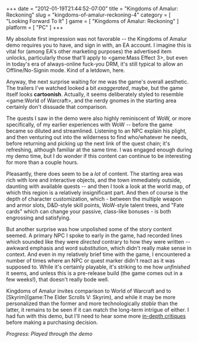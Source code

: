 +++
date = "2012-01-19T21:44:52-07:00"
title = "Kingdoms of Amalur: Reckoning"
slug = "kingdoms-of-amalur-reckoning-4"
category = [ "Looking Forward To It" ]
game = [ "Kingdoms of Amalur: Reckoning" ]
platform = [ "PC" ]
+++

My absolute first impression was not favorable -- the Kingdoms of Amalur demo requires you to have, and sign in with, an EA account.  I imagine this is vital for (among EA's other marketing purposes) the advertised item unlocks, particularly those that'll apply to <game:Mass Effect 3>, but even in today's era of always-online fuck-you DRM, it's still typical to allow an Offline/No-Signin mode.  Kind of a letdown, here.

Anyway, the next surprise waiting for me was the game's overall aesthetic.  The trailers I've watched looked a bit <i>exaggerated</i>, maybe, but the game itself looks <b>cartoonish</b>.  Actually, it seems deliberately styled to resemble <game:World of Warcraft>, and the nerdy gnomes in the starting area certainly don't dissuade that comparison.

The quests I saw in the demo were also highly reminiscent of WoW, or more specifically, of my earlier experiences with WoW -- before the game became so diluted and streamlined.  Listening to an NPC explain his plight, and then venturing out into the wilderness to find who/whatever he needs, before returning and picking up the next link of the quest chain; it's refreshing, although familiar at the same time.  I was engaged enough during my demo time, but I do wonder if this content can continue to be interesting for more than a couple hours.

Pleasantly, there does seem to be a <i>lot</i> of content.  The starting area was rich with lore and interactive objects, and the town immediately outside, daunting with available quests -- and then I took a look at the world map, of which this region is a relatively insignificant part.  And then of course is the depth of character customization, which - between the multiple weapon and armor slots, D&D-style skill points, WoW-style talent trees, and "Fate cards" which can change your passive, class-like bonuses - is both engrossing and satisfying.

But another surprise was how unpolished some of the story content seemed.  A primary NPC I spoke to early in the game, had recorded lines which sounded like they were <i>directed</i> contrary to how they were written -- awkward emphasis and word substitution, which didn't really make sense in context.  And even in my relatively brief time with the game, I encountered a number of times where an NPC or quest marker didn't react as it was supposed to.  While it's certainly playable, it's striking to me how <i>unfinished</i> it seems, and unless this is a pre-release build (the game comes out in a few weeks!), that doesn't really bode well.

Kingdoms of Amalur invites comparison to World of Warcraft and to [Skyrim](game:The Elder Scrolls V: Skyrim), and while it may be more personalized than the former and more technologically <i>stable</i> than the latter, it remains to be seen if it can match the long-term intrigue of either.  I had fun with this demo, but I'll need to hear some more <a href="http://www.metacritic.com/game/pc/kingdoms-of-amalur-reckoning">in-depth critiques</a> before making a purchasing decision.

<i>Progress: Played through the demo</i>